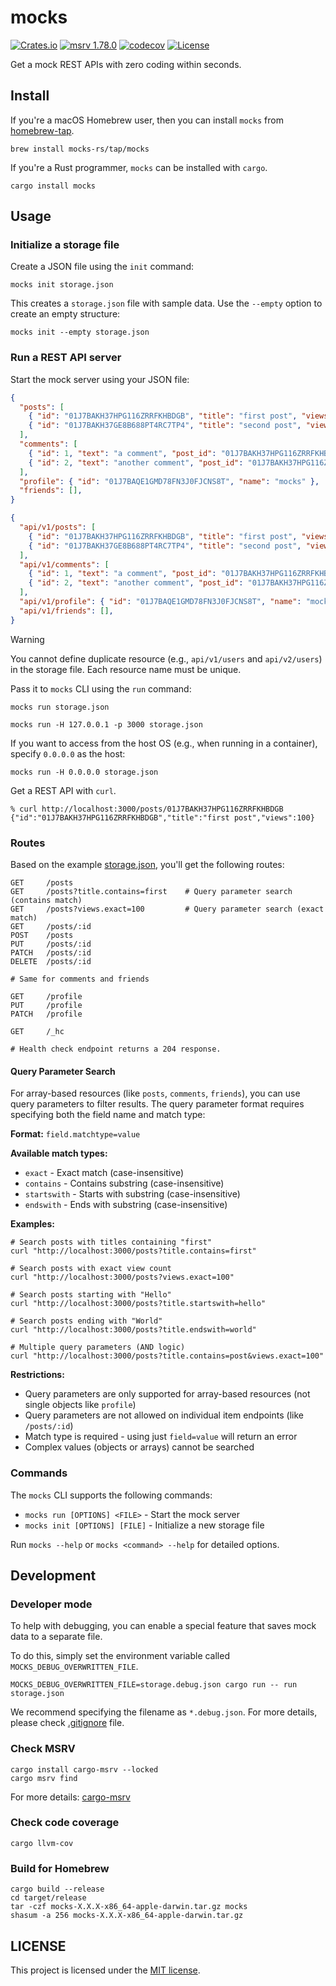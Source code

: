 # mocks

[![Crates.io](https://img.shields.io/crates/v/mocks.svg)](https://crates.io/crates/mocks)
[![msrv 1.78.0](https://img.shields.io/badge/msrv-1.78.0-dea584.svg?logo=rust)](https://github.com/rust-lang/rust/releases/tag/1.78.0)
[![codecov](https://codecov.io/gh/mocks-rs/mocks/branch/main/graph/badge.svg?token=1WZ0YCZK9J)](https://codecov.io/gh/mocks-rs/mocks)
[![License](https://img.shields.io/github/license/mocks-rs/mocks)](LICENSE)

Get a mock REST APIs with zero coding within seconds.

## Install

If you're a macOS Homebrew user, then you can install `mocks` from [homebrew-tap](https://github.com/mocks-rs/homebrew-tap).

```shell
brew install mocks-rs/tap/mocks
```

If you're a Rust programmer, `mocks` can be installed with `cargo`.

```shell
cargo install mocks
```

## Usage

### Initialize a storage file

Create a JSON file using the `init` command:

```shell
mocks init storage.json
```

This creates a `storage.json` file with sample data. Use the `--empty` option to create an empty structure:

```shell
mocks init --empty storage.json
```

### Run a REST API server

Start the mock server using your JSON file:

```json
{
  "posts": [
    { "id": "01J7BAKH37HPG116ZRRFKHBDGB", "title": "first post", "views": 100 },
    { "id": "01J7BAKH37GE8B688PT4RC7TP4", "title": "second post", "views": 10 }
  ],
  "comments": [
    { "id": 1, "text": "a comment", "post_id": "01J7BAKH37HPG116ZRRFKHBDGB" },
    { "id": 2, "text": "another comment", "post_id": "01J7BAKH37HPG116ZRRFKHBDGB" }
  ],
  "profile": { "id": "01J7BAQE1GMD78FN3J0FJCNS8T", "name": "mocks" },
  "friends": [],
}
```

```json
{
  "api/v1/posts": [
    { "id": "01J7BAKH37HPG116ZRRFKHBDGB", "title": "first post", "views": 100 },
    { "id": "01J7BAKH37GE8B688PT4RC7TP4", "title": "second post", "views": 10 }
  ],
  "api/v1/comments": [
    { "id": 1, "text": "a comment", "post_id": "01J7BAKH37HPG116ZRRFKHBDGB" },
    { "id": 2, "text": "another comment", "post_id": "01J7BAKH37HPG116ZRRFKHBDGB" }
  ],
  "api/v1/profile": { "id": "01J7BAQE1GMD78FN3J0FJCNS8T", "name": "mocks" },
  "api/v1/friends": [],
}
```

> [!WARNING]
> You cannot define duplicate resource (e.g., `api/v1/users` and `api/v2/users`) in the storage file. Each resource name must be unique.

Pass it to `mocks` CLI using the `run` command:

```shell
mocks run storage.json
```

```shell
mocks run -H 127.0.0.1 -p 3000 storage.json
```

If you want to access from the host OS (e.g., when running in a container), specify `0.0.0.0` as the host:

```shell
mocks run -H 0.0.0.0 storage.json
```

Get a REST API with `curl`.

```shell
% curl http://localhost:3000/posts/01J7BAKH37HPG116ZRRFKHBDGB
{"id":"01J7BAKH37HPG116ZRRFKHBDGB","title":"first post","views":100}
```

### Routes

Based on the example [storage.json](storage.json), you'll get the following routes:

```
GET     /posts
GET     /posts?title.contains=first    # Query parameter search (contains match)
GET     /posts?views.exact=100         # Query parameter search (exact match)
GET     /posts/:id
POST    /posts
PUT     /posts/:id
PATCH   /posts/:id
DELETE  /posts/:id

# Same for comments and friends
```

```
GET     /profile
PUT     /profile
PATCH   /profile
```

```
GET     /_hc

# Health check endpoint returns a 204 response.
```

#### Query Parameter Search

For array-based resources (like `posts`, `comments`, `friends`), you can use query parameters to filter results. The query parameter format requires specifying both the field name and match type:

**Format:** `field.matchtype=value`

**Available match types:**
- `exact` - Exact match (case-insensitive)
- `contains` - Contains substring (case-insensitive)
- `startswith` - Starts with substring (case-insensitive)
- `endswith` - Ends with substring (case-insensitive)

**Examples:**

```shell
# Search posts with titles containing "first"
curl "http://localhost:3000/posts?title.contains=first"

# Search posts with exact view count
curl "http://localhost:3000/posts?views.exact=100"

# Search posts starting with "Hello"
curl "http://localhost:3000/posts?title.startswith=hello"

# Search posts ending with "World"
curl "http://localhost:3000/posts?title.endswith=world"

# Multiple query parameters (AND logic)
curl "http://localhost:3000/posts?title.contains=post&views.exact=100"
```

**Restrictions:**
- Query parameters are only supported for array-based resources (not single objects like `profile`)
- Query parameters are not allowed on individual item endpoints (like `/posts/:id`)
- Match type is required - using just `field=value` will return an error
- Complex values (objects or arrays) cannot be searched

### Commands

The `mocks` CLI supports the following commands:

- `mocks run [OPTIONS] <FILE>` - Start the mock server
- `mocks init [OPTIONS] [FILE]` - Initialize a new storage file

Run `mocks --help` or `mocks <command> --help` for detailed options.

## Development

### Developer mode

To help with debugging, you can enable a special feature that saves mock data to a separate file.

To do this, simply set the environment variable called `MOCKS_DEBUG_OVERWRITTEN_FILE`.

```shell
MOCKS_DEBUG_OVERWRITTEN_FILE=storage.debug.json cargo run -- run storage.json
```

We recommend specifying the filename as `*.debug.json`. For more details, please check [.gitignore](.gitignore) file.

### Check MSRV

```shell
cargo install cargo-msrv --locked
cargo msrv find
```

For more details: [cargo-msrv](https://github.com/foresterre/cargo-msrv)

### Check code coverage

```shell
cargo llvm-cov
```

### Build for Homebrew

```shell
cargo build --release
cd target/release
tar -czf mocks-X.X.X-x86_64-apple-darwin.tar.gz mocks
shasum -a 256 mocks-X.X.X-x86_64-apple-darwin.tar.gz
```

## LICENSE

This project is licensed under the [MIT license](LICENSE).
